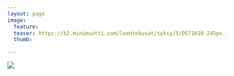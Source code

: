 ```yaml
---
layout: page
image:
  feature:
  teaser: https://b2.minimuutti.com/luontokuvat/syksy/5/DS71610-245px.jpg
  thumb:

---
```


![](https://b2.minimuutti.com/luontokuvat/syksy/5/DS71610-800px.jpg)
